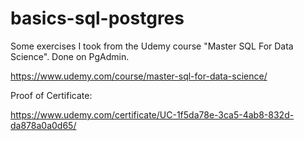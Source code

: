 # basics-sql-postgres

Some exercises I took from the Udemy course "Master SQL For Data Science". Done on PgAdmin.

https://www.udemy.com/course/master-sql-for-data-science/

Proof of Certificate:

https://www.udemy.com/certificate/UC-1f5da78e-3ca5-4ab8-832d-da878a0a0d65/
